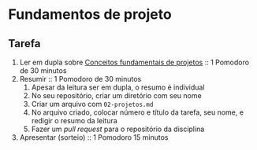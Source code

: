 # Fundamentos de projeto

## Tarefa

1. Ler em dupla sobre [Conceitos fundamentais de projetos](https://sites.google.com/site/gerenciadeprojetosdeti/aulas-1/aulas) :: 1 Pomodoro de 30 minutos
2. Resumir :: 1 Pomodoro de 30 minutos
   1. Apesar da leitura ser em dupla, o resumo é individual
   2. No seu repositório, criar um diretório com seu nome
   3. Criar um arquivo com `02-projetos.md`
   4. No arquivo criado, colocar número e título da tarefa, seu nome, e redigir o resumo da leitura
   5. Fazer um _pull request_ para o repositório da disciplina
3. Apresentar (sorteio) :: 1 Pomodoro 15 minutos

